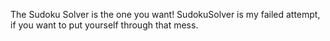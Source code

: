 The Sudoku Solver is the one you want! 
SudokuSolver is my failed attempt, if you want to put yourself through that mess.
